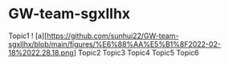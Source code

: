 # GW-team-sgxllhx

Topic1
! [a][https://github.com/sunhui22/GW-team-sgxllhx/blob/main/figures/%E6%88%AA%E5%B1%8F2022-02-18%2022.28.18.png]
Topic2
Topic3
Topic4
Topic5
Topic6
